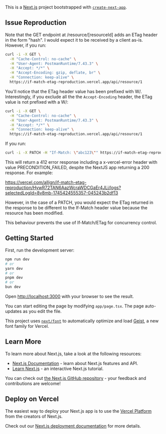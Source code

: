 This is a [Next.js](https://nextjs.org) project bootstrapped with [`create-next-app`](https://nextjs.org/docs/app/api-reference/cli/create-next-app).

## Issue Reproduction

Note that the GET endpoint at /resource/[resourceId] adds an ETag header in the form "hash". I would expect it to be received by a client as-is. However, if you run:

```bash
curl -i -X GET \
  -H "Cache-Control: no-cache" \
  -H "User-Agent: PostmanRuntime/7.43.3" \
  -H "Accept: */*" \
  -H "Accept-Encoding: gzip, deflate, br" \
  -H "Connection: keep-alive" \
  https://if-match-etag-reproduction.vercel.app/api/resource/1
```

You'll notice that the ETag header value has been prefixed with W/. Interestingly, if you exclude all the the `Accept-Encoding` header, the ETag value is not prefixed with a W/:

```bash
curl -i -X GET \
  -H "Cache-Control: no-cache" \
  -H "User-Agent: PostmanRuntime/7.43.3" \
  -H "Accept: */*" \
  -H "Connection: keep-alive" \
  https://if-match-etag-reproduction.vercel.app/api/resource/1
```

If you run:

```bash
curl -i -X PATCH -H "If-Match: \"abc123\"" https://if-match-etag-reproduction.vercel.app/api/resource/1
```

This will return a 412 error response including a x-vercel-error header with value PRECONDITION_FAILED, despite the NextJS app returning a 200 response. For example:

https://vercel.com/allign/if-match-etag-reproduction/HywR72TAN6AazWcraWDCGaEr4JLi/logs?selectedLogId=8v8mb-1745424555357-045243b2df13

However, in the case of a PATCH, you would expect the ETag returned in the response to be different to the If-Match header value because the resource has been modified.

This behaviour prevents the use of If-Match/ETag for concurrency control.

## Getting Started

First, run the development server:

```bash
npm run dev
# or
yarn dev
# or
pnpm dev
# or
bun dev
```

Open [http://localhost:3000](http://localhost:3000) with your browser to see the result.

You can start editing the page by modifying `app/page.tsx`. The page auto-updates as you edit the file.

This project uses [`next/font`](https://nextjs.org/docs/app/building-your-application/optimizing/fonts) to automatically optimize and load [Geist](https://vercel.com/font), a new font family for Vercel.

## Learn More

To learn more about Next.js, take a look at the following resources:

- [Next.js Documentation](https://nextjs.org/docs) - learn about Next.js features and API.
- [Learn Next.js](https://nextjs.org/learn) - an interactive Next.js tutorial.

You can check out [the Next.js GitHub repository](https://github.com/vercel/next.js) - your feedback and contributions are welcome!

## Deploy on Vercel

The easiest way to deploy your Next.js app is to use the [Vercel Platform](https://vercel.com/new?utm_medium=default-template&filter=next.js&utm_source=create-next-app&utm_campaign=create-next-app-readme) from the creators of Next.js.

Check out our [Next.js deployment documentation](https://nextjs.org/docs/app/building-your-application/deploying) for more details.
